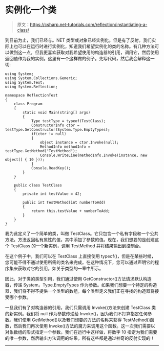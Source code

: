 # 实例化一个类

> 原文：<https://csharp.net-tutorials.com/reflection/instantiating-a-class/>

到目前为止，我们已经与。NET 类型或对象已经实例化。但是有了反射，我们实际上也可以在运行时进行实例化，知道我们希望实例化的类的名称。有几种方法可以做到这一点，但我更喜欢获取对我希望使用的构造器的引用，调用它，然后使用返回值作为我的实例。这里有一个这样做的例子。先写代码，然后我会解释这一切:

```
using System;
using System.Collections.Generic;
using System.Text;
using System.Reflection;

namespace ReflectionTest
{
    class Program
    {
        static void Main(string[] args)
        {
            Type testType = typeof(TestClass);
            ConstructorInfo ctor = testType.GetConstructor(System.Type.EmptyTypes);
            if(ctor != null)
            {
                object instance = ctor.Invoke(null);
                MethodInfo methodInfo = testType.GetMethod("TestMethod");
                Console.WriteLine(methodInfo.Invoke(instance, new object[] { 10 }));
            }
            Console.ReadKey();
        }
    }

    public class TestClass
    {
        private int testValue = 42;

        public int TestMethod(int numberToAdd)
        {
            return this.testValue + numberToAdd;
        }
    }
}
```

我为此定义了一个简单的类，叫做 TestClass。它只包含一个私有字段和一个公共方法。方法返回私有属性的值，其中添加了参数的值。现在，我们想要的是创建这个 TestClass 的一个新实例，调用 TestMethod 并将结果输出到控制台。

在这个例子中，我们可以在 TestClass 上直接使用 typeof()，但是在某些时候，您可能不得不通过使用所需的类名来完成。在这种情况下，您可以通过声明它的程序集来获取对它的引用，如关于类型的一章中所示。

因此，对于类的类型引用，我们通过使用 GetConstructor()方法请求默认构造器，传递 System。Type.EmptyTypes 作为参数。如果我们想要一个特定的构造器，我们将不得不提供一个类型的数组，每个类型定义我们正在寻找的构造器将接受哪个参数。

一旦我们有了对构造器的引用，我们只需调用 Invoke()方法来创建 TestClass 类的新实例。我们将 null 作为参数传递给 Invoke()，因为我们不打算指定任何参数。我们使用 GetMethod()以及我们想要的方法的名称来获得 TestMethod()函数，然后我们再次使用 Invoke()方法的魔力来调用这个函数。这一次我们需要以对象数组的形式指定一个参数。我们在运行中这样做，将数字 10 指定为我们需要的唯一参数，然后输出方法调用的结果。所有这些都是通过神奇的反射实现的！

* * *